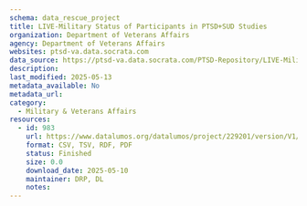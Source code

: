 ```yaml
---
schema: data_rescue_project 
title: LIVE-Military Status of Participants in PTSD+SUD Studies
organization: Department of Veterans Affairs
agency: Department of Veterans Affairs
websites: ptsd-va.data.socrata.com
data_source: https://ptsd-va.data.socrata.com/PTSD-Repository/LIVE-Military-Status-of-Participants-in-PTSD-SUD-S/8vi4-e5tc
description: 
last_modified: 2025-05-13
metadata_available: No
metadata_url: 
category:
  - Military & Veterans Affairs 
resources:
  - id: 983
    url: https://www.datalumos.org/datalumos/project/229201/version/V1/view
    format: CSV, TSV, RDF, PDF
    status: Finished
    size: 0.0
    download_date: 2025-05-10
    maintainer: DRP, DL
    notes: 
---
```

